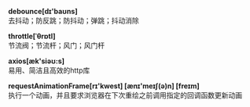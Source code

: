   
**debounce[dɪ'baʊns]**  
去抖动；防反跳；防抖动；弹跳；抖动消除  

**throttle[ˈθrɒtl]**  
节流阀；节流杆；风门；风门杆  

**axios[æk'siəʊ:s]**  
易用、简洁且高效的http库  

**requestAnimationFrame[rɪ'kwest] [ænɪ'meɪʃ(ə)n] [freɪm]**  
执行一个动画，并且要求浏览器在下次重绘之前调用指定的回调函数更新动画
